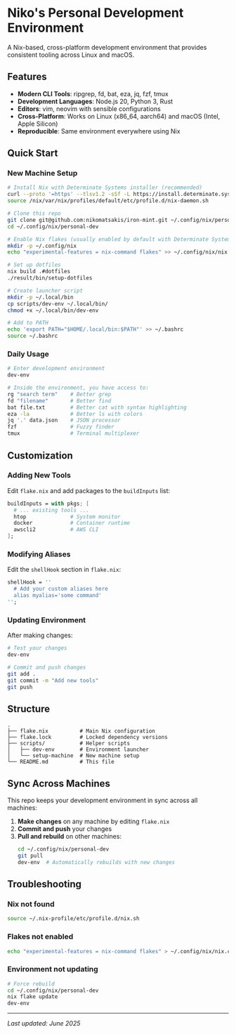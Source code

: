 # Niko's Personal Development Environment

A Nix-based, cross-platform development environment that provides consistent tooling across Linux and macOS.

## Features

- **Modern CLI Tools**: ripgrep, fd, bat, eza, jq, fzf, tmux
- **Development Languages**: Node.js 20, Python 3, Rust
- **Editors**: vim, neovim with sensible configurations
- **Cross-Platform**: Works on Linux (x86_64, aarch64) and macOS (Intel, Apple Silicon)
- **Reproducible**: Same environment everywhere using Nix

## Quick Start

### New Machine Setup

```bash
# Install Nix with Determinate Systems installer (recommended)
curl --proto '=https' --tlsv1.2 -sSf -L https://install.determinate.systems/nix | sh -s -- install
source /nix/var/nix/profiles/default/etc/profile.d/nix-daemon.sh

# Clone this repo
git clone git@github.com:nikomatsakis/iron-mint.git ~/.config/nix/personal-dev
cd ~/.config/nix/personal-dev

# Enable Nix flakes (usually enabled by default with Determinate Systems installer)
mkdir -p ~/.config/nix
echo "experimental-features = nix-command flakes" >> ~/.config/nix/nix.conf

# Set up dotfiles
nix build .#dotfiles
./result/bin/setup-dotfiles

# Create launcher script
mkdir -p ~/.local/bin
cp scripts/dev-env ~/.local/bin/
chmod +x ~/.local/bin/dev-env

# Add to PATH
echo 'export PATH="$HOME/.local/bin:$PATH"' >> ~/.bashrc
source ~/.bashrc
```

### Daily Usage

```bash
# Enter development environment
dev-env

# Inside the environment, you have access to:
rg "search term"    # Better grep
fd "filename"       # Better find  
bat file.txt        # Better cat with syntax highlighting
eza -la             # Better ls with colors
jq '.' data.json    # JSON processor
fzf                 # Fuzzy finder
tmux                # Terminal multiplexer
```

## Customization

### Adding New Tools

Edit `flake.nix` and add packages to the `buildInputs` list:

```nix
buildInputs = with pkgs; [
  # ... existing tools ...
  htop              # System monitor
  docker            # Container runtime
  awscli2           # AWS CLI
];
```

### Modifying Aliases

Edit the `shellHook` section in `flake.nix`:

```nix
shellHook = ''
  # Add your custom aliases here
  alias myalias='some command'
'';
```

### Updating Environment

After making changes:

```bash
# Test your changes
dev-env

# Commit and push changes
git add .
git commit -m "Add new tools"
git push
```

## Structure

```
.
├── flake.nix          # Main Nix configuration
├── flake.lock         # Locked dependency versions
├── scripts/           # Helper scripts
│   ├── dev-env        # Environment launcher
│   └── setup-machine  # New machine setup
└── README.md          # This file
```

## Sync Across Machines

This repo keeps your development environment in sync across all machines:

1. **Make changes** on any machine by editing `flake.nix`
2. **Commit and push** your changes
3. **Pull and rebuild** on other machines:
   ```bash
   cd ~/.config/nix/personal-dev
   git pull
   dev-env  # Automatically rebuilds with new changes
   ```

## Troubleshooting

### Nix not found
```bash
source ~/.nix-profile/etc/profile.d/nix.sh
```

### Flakes not enabled
```bash
echo "experimental-features = nix-command flakes" > ~/.config/nix/nix.conf
```

### Environment not updating
```bash
# Force rebuild
cd ~/.config/nix/personal-dev
nix flake update
dev-env
```

---

*Last updated: June 2025*
